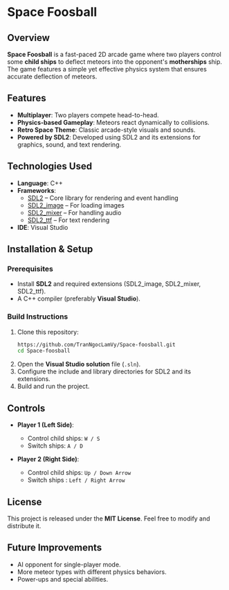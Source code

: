 # Space Foosball  

## Overview  
**Space Foosball** is a fast-paced 2D arcade game where two players control some **child ships** to deflect meteors into the opponent's **motherships** ship. The game features a simple yet effective physics system that ensures accurate deflection of meteors.  

## Features  
- **Multiplayer**: Two players compete head-to-head.  
- **Physics-based Gameplay**: Meteors react dynamically to collisions.  
- **Retro Space Theme**: Classic arcade-style visuals and sounds.  
- **Powered by SDL2**: Developed using SDL2 and its extensions for graphics, sound, and text rendering.  

## Technologies Used  
- **Language**: C++  
- **Frameworks**:  
  - [SDL2](https://www.libsdl.org/) – Core library for rendering and event handling
  - [SDL2_image](https://github.com/libsdl-org/SDL_image) – For loading images  
  - [SDL2_mixer](https://github.com/libsdl-org/SDL_mixer) – For handling audio
  - [SDL2_ttf](https://github.com/libsdl-org/SDL_ttf) – For text rendering
- **IDE**: Visual Studio  

## Installation & Setup  
### Prerequisites  
- Install **SDL2** and required extensions (SDL2_image, SDL2_mixer, SDL2_ttf).  
- A C++ compiler (preferably **Visual Studio**).  

### Build Instructions  
1. Clone this repository:  
   ```sh  
   https://github.com/TranNgocLamVy/Space-foosball.git 
   cd Space-foosball
   ```  
2. Open the **Visual Studio solution** file (`.sln`).  
3. Configure the include and library directories for SDL2 and its extensions.  
4. Build and run the project.  

## Controls  
- **Player 1 (Left Side)**:  
  - Control child ships: `W / S`  
  - Switch ships: `A / D`  

- **Player 2 (Right Side)**:  
  - Control child ships: `Up / Down Arrow`  
  - Switch ships : `Left / Right Arrow`  

## License  
This project is released under the **MIT License**. Feel free to modify and distribute it.  

## Future Improvements  
- AI opponent for single-player mode.  
- More meteor types with different physics behaviors. 
- Power-ups and special abilities. 
